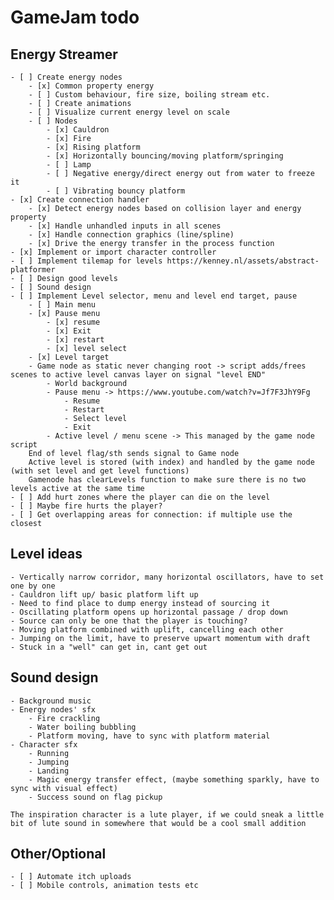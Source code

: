 # GameJam todo

## Energy Streamer
    
    - [ ] Create energy nodes
        - [x] Common property energy
        - [ ] Custom behaviour, fire size, boiling stream etc.
        - [ ] Create animations
        - [ ] Visualize current energy level on scale
        - [ ] Nodes
            - [x] Cauldron
            - [x] Fire
            - [x] Rising platform
            - [x] Horizontally bouncing/moving platform/springing
            - [ ] Lamp
            - [ ] Negative energy/direct energy out from water to freeze it
            - [ ] Vibrating bouncy platform
    - [x] Create connection handler
        - [x] Detect energy nodes based on collision layer and energy property
        - [x] Handle unhandled inputs in all scenes
        - [x] Handle connection graphics (line/spline)
        - [x] Drive the energy transfer in the process function
    - [x] Implement or import character controller
    - [ ] Implement tilemap for levels https://kenney.nl/assets/abstract-platformer
    - [ ] Design good levels
    - [ ] Sound design
    - [ ] Implement Level selector, menu and level end target, pause
        - [ ] Main menu
        - [x] Pause menu
            - [x] resume
            - [x] Exit
            - [x] restart
            - [x] level select
        - [x] Level target
        - Game node as static never changing root -> script adds/frees scenes to active level canvas layer on signal "level END"
            - World background
            - Pause menu -> https://www.youtube.com/watch?v=Jf7F3JhY9Fg
                - Resume
                - Restart
                - Select level
                - Exit
            - Active level / menu scene -> This managed by the game node script
        End of level flag/sth sends signal to Game node
        Active level is stored (with index) and handled by the game node (with set level and get level functions)
        Gamenode has clearLevels function to make sure there is no two levels active at the same time
    - [ ] Add hurt zones where the player can die on the level
    - [ ] Maybe fire hurts the player?
    - [ ] Get overlapping areas for connection: if multiple use the closest

## Level ideas
    - Vertically narrow corridor, many horizontal oscillators, have to set one by one
    - Cauldron lift up/ basic platform lift up
    - Need to find place to dump energy instead of sourcing it
    - Oscillating platform opens up horizontal passage / drop down
    - Source can only be one that the player is touching?
    - Moving platform combined with uplift, cancelling each other
    - Jumping on the limit, have to preserve upwart momentum with draft
    - Stuck in a "well" can get in, cant get out

## Sound design
    - Background music
    - Energy nodes' sfx
        - Fire crackling
        - Water boiling bubbling
        - Platform moving, have to sync with platform material
    - Character sfx
        - Running
        - Jumping
        - Landing
        - Magic energy transfer effect, (maybe something sparkly, have to sync with visual effect)
        - Success sound on flag pickup
    
    The inspiration character is a lute player, if we could sneak a little bit of lute sound in somewhere that would be a cool small addition

## Other/Optional

    - [ ] Automate itch uploads
    - [ ] Mobile controls, animation tests etc